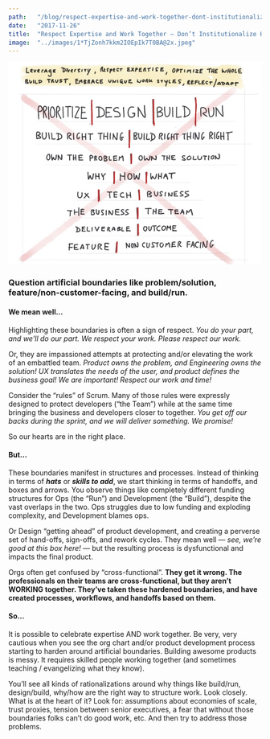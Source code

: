 ```yaml
---
path:	"/blog/respect-expertise-and-work-together-dont-institutionalize-handoffs"
date:	"2017-11-26"
title:	"Respect Expertise and Work Together — Don’t Institutionalize Handoffs"
image:	"../images/1*TjZonh7kkm2IOEpIk7T0BA@2x.jpeg"
---
```


![](../images/1*TjZonh7kkm2IOEpIk7T0BA@2x.jpeg)

### Question artificial boundaries like problem/solution, feature/non-customer-facing, and build/run.

#### We mean well…

Highlighting these boundaries is often a sign of respect. *You do your part, and we’ll do our part. We respect your work. Please respect our work.*

Or, they are impassioned attempts at protecting and/or elevating the work of an embattled team. *Product owns the problem, and Engineering owns the solution! UX translates the needs of the user, and product defines the business goal! We are important! Respect our work and time!*

Consider the “rules” of Scrum. Many of those rules were expressly designed to protect developers (“the Team”) while at the same time bringing the business and developers closer to together. *You get off our backs during the sprint, and we will deliver something. We promise!*

So our hearts are in the right place.

#### But…

These boundaries manifest in structures and processes. Instead of thinking in terms of ***hats*** or ***skills to add***, we start thinking in terms of handoffs, and boxes and arrows. You observe things like completely different funding structures for Ops (the “Run”) and Development (the “Build”), despite the vast overlaps in the two. Ops struggles due to low funding and exploding complexity, and Development blames ops.

Or Design “getting ahead” of product development, and creating a perverse set of hand-offs, sign-offs, and rework cycles. They mean well — *see, we’re good at this box here!* — but the resulting process is dysfunctional and impacts the final product.

Orgs often get confused by “cross-functional”. **They get it wrong. The professionals on their teams are cross-functional, but they aren’t WORKING together. They’ve taken these hardened boundaries, and have created processes, workflows, and handoffs based on them.**

#### So…

It is possible to celebrate expertise AND work together. Be very, very cautious when you see the org chart and/or product development process starting to harden around artificial boundaries. Building awesome products is messy. It requires skilled people working together (and sometimes teaching / evangelizing what they know).

You’ll see all kinds of rationalizations around why things like build/run, design/build, why/how are the right way to structure work. Look closely. What is at the heart of it? Look for: assumptions about economies of scale, trust proxies, tension between senior executives, a fear that without those boundaries folks can’t do good work, etc. And then try to address those problems.

